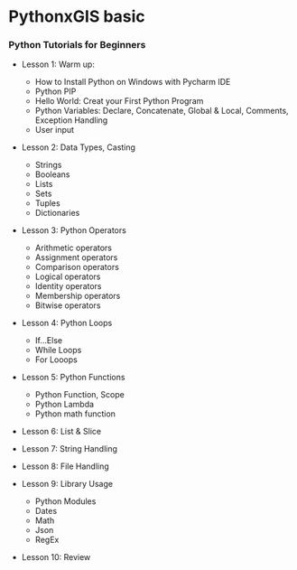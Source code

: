 # PythonxGIS basic

### Python Tutorials for Beginners
* Lesson 1:  Warm up:
    * How to Install Python on Windows with Pycharm IDE
    * Python PIP
    * Hello World: Creat your First Python Program
    * Python Variables: Declare, Concatenate, Global & Local, Comments, Exception Handling
    * User input
* Lesson 2:  Data Types, Casting
    * Strings
    * Booleans
    * Lists
    * Sets
    * Tuples
    * Dictionaries

* Lesson 3: Python Operators
    * Arithmetic operators
    * Assignment operators
    * Comparison operators
    * Logical operators
    * Identity operators
    * Membership operators
    * Bitwise operators

* Lesson 4:  Python Loops
    * If...Else
    * While Loops
    * For Looops
* Lesson 5:  Python Functions
    * Python Function, Scope
    * Python Lambda
    * Python math function
* Lesson 6:  List & Slice
* Lesson 7:  String Handling
* Lesson 8:  File Handling
* Lesson 9:  Library Usage
    * Python Modules
    * Dates
    * Math
    * Json
    * RegEx
* Lesson 10: Review
